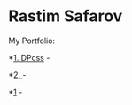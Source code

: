 # Rastim Safarov
My Portfolio:  

*[1. DPcss](http://rastim26.github.io/DPcss/ "Portpholio 1") -   

*[2. ](http://example.com/ "Portpholio 1") - 

*[1](http://example.com/ "Portpholio 1") - 
